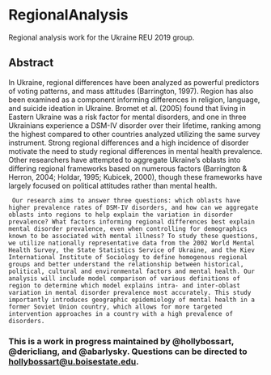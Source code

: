 # RegionalAnalysis
Regional analysis work for the Ukraine REU 2019 group.

## Abstract
In Ukraine, regional differences have been analyzed as powerful predictors of voting patterns, and mass attitudes (Barrington, 1997). Region has also been examined as a component informing differences in religion, language, and suicide ideation in Ukraine. Bromet et al. (2005) found that living in Eastern Ukraine was a risk factor for mental disorders, and one in three Ukrainians experience a DSM-IV disorder over their lifetime, ranking among the highest compared to other countries analyzed utilizing the same survey instrument. Strong regional differences and a high incidence of disorder motivate the need to study regional differences in mental health prevalence. Other researchers have attempted to aggregate Ukraine’s oblasts into differing regional frameworks based on numerous factors (Barrington & Herron, 2004; Holdar, 1995; Kubicek, 2000), though these frameworks have largely focused on political attitudes rather than mental health. 

     Our research aims to answer three questions: which oblasts have higher prevalence rates of DSM-IV disorders, and how can we aggregate oblasts into regions to help explain the variation in disorder prevalence? What factors informing regional differences best explain mental disorder prevalence, even when controlling for demographics known to be associated with mental illness? To study these questions, we utilize nationally representative data from the 2002 World Mental Health Survey, the State Statistics Service of Ukraine, and the Kiev International Institute of Sociology to define homogenous regional groups and better understand the relationship between historical, political, cultural and environmental factors and mental health. Our analysis will include model comparison of various definitions of region to determine which model explains intra- and inter-oblast variation in mental disorder prevalence most accurately. This study importantly introduces geographic epidemiology of mental health in a former Soviet Union country, which allows for more targeted intervention approaches in a country with a high prevalence of disorders.

### This is a work in progress maintained by @hollybossart, @dericliang, and @abarlysky. Questions can be directed to hollybossart@u.boisestate.edu.

